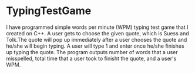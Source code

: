 # TypingTestGame
I have programmed simple words per minute (WPM) typing test game that I created on C++. A user gets to choose the given quote, which is Suess
and Tolk.The quote will pop up immediately after a user chooses the quote and he/she will begin typing. A user will type 1 and enter once he/she
finishes up typing the quote. The program outputs number of words that a user misspelled, total time that a user took to finisht the quote, and
a user's WPM.
